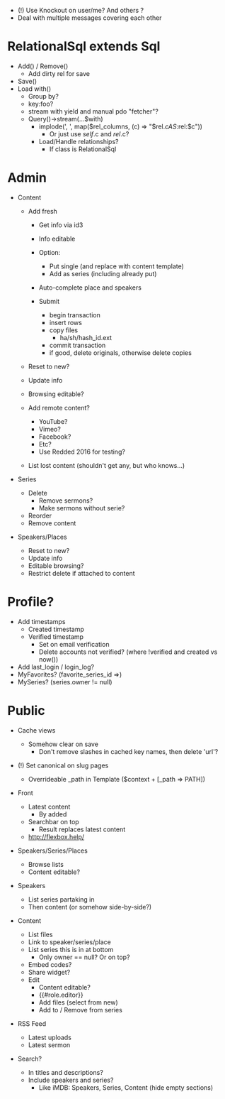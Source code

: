 
- (!) Use Knockout on user/me? And others
?
- Deal with multiple messages covering each other



RelationalSql extends Sql
===

- Add() / Remove()
	- Add dirty rel for save
- Save()
- Load with()
	- Group by?
	- key:foo?
	- stream with yield and manual pdo "fetcher"?
	- Query()->stream(...$with)
		- implode(', ', map($rel_columns, (c) => "$rel.$c AS :$rel:$c"))
			- Or just use $self.$c and $rel.$c?
		- Load/Handle relationships?
			- If class is RelationalSql


Admin
===

- Content
	- Add fresh
		- Get info via id3
		- Info editable
		- Option:
			- Put single (and replace with content template)
			- Add as series (including already put)
		- Auto-complete place and speakers

		- Submit
			- begin transaction
			- insert rows
			- copy files
				- ha/sh/hash_id.ext
			- commit transaction
			- if good, delete originals, otherwise delete copies


	- Reset to new?
	- Update info
	- Browsing editable?

	- Add remote content?
		- YouTube?
		- Vimeo?
		- Facebook?
		- Etc?
		- Use Redded 2016 for testing?
	- List lost content (shouldn't get any, but who knows...)

- Series
	- Delete
		- Remove sermons?
		- Make sermons without serie?
	- Reorder
	- Remove content

- Speakers/Places
	- Reset to new?
	- Update info
	- Editable browsing?
	- Restrict delete if attached to content


Profile?
===

- Add timestamps
	- Created timestamp
	- Verified timestamp
		- Set on email verification
		- Delete accounts not verified? (where !verified and created vs now())
- Add last_login / login_log?
- MyFavorites? (favorite_series_id =>)
- MySeries? (series.owner != null)



Public
===

- Cache views
	- Somehow clear on save
		- Don't remove slashes in cached key names, then delete 'url'?
- (!) Set canonical on slug pages
	- Overrideable _path in Template ($context + [_path => PATH])

- Front
	- Latest content
		- By added
	- Searchbar on top
		- Result replaces latest content
	- http://flexbox.help/

- Speakers/Series/Places
	- Browse lists
	- Content editable?

- Speakers
	- List series partaking in
	- Then content (or somehow side-by-side?)

- Content
	- List files
	- Link to speaker/series/place
	- List series this is in at bottom
		- Only owner == null? Or on top?
	- Embed codes?
	- Share widget?
	- Edit
		- Content editable?
		- {{#role.editor}}
		- Add files (select from new)
		- Add to / Remove from series

- RSS Feed
	- Latest uploads
	- Latest sermon

- Search?
	- In titles and descriptions?
	- Include speakers and series?
		- Like iMDB: Speakers, Series, Content (hide empty sections)

